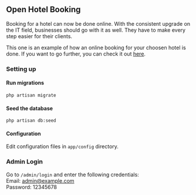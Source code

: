 ## Open Hotel Booking

Booking for a hotel can now be done online. With the consistent upgrade on the IT field, businesses should go with it as well. They have to make every step easier for their clients. 

This one is an example of how an online booking for your choosen hotel is done. If you want to go further, you can check it out [here](https://www.psychz.net/dedicated-hosting.html).

### Setting up
#### Run migrations
```
php artisan migrate
```

#### Seed the database
```
php artisan db:seed
```

#### Configuration
Edit configuration files in `app/config` directory.

### Admin Login
Go to `/admin/login` and enter the following credentials:<br>
Email: admin@example.com<br>
Password: 12345678<br>
